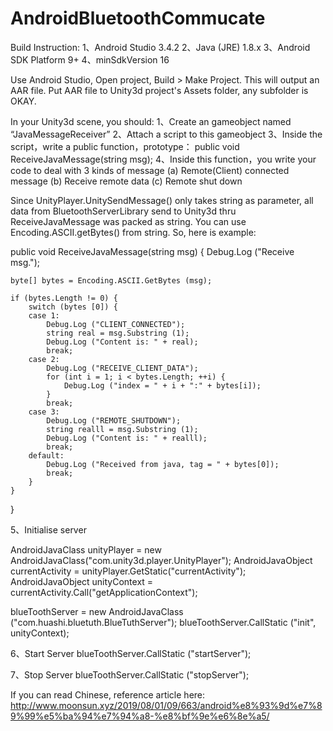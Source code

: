 # AndroidBluetoothCommucate
Build Instruction:
1、Android Studio 3.4.2
2、Java (JRE) 1.8.x
3、Android SDK Platform 9+
4、minSdkVersion 16

Use Android Studio, Open project, Build > Make Project. This will output an AAR file. Put AAR file to Unity3d project's Assets folder, any subfolder is OKAY.

In your Unity3d scene, you should:
1、Create an gameobject named “JavaMessageReceiver”
2、Attach a script to this gameobject
3、Inside the script，write a public function，prototype：
public void ReceiveJavaMessage(string msg);
4、Inside this function，you write your code to deal with 3 kinds of message
(a) Remote(Client) connected message
(b) Receive remote data
(c) Remote shut down

Since UnityPlayer.UnitySendMessage() only takes string as parameter, all data from BluetoothServerLibrary send to Unity3d thru ReceiveJavaMessage was packed as string.
You can use Encoding.ASCII.getBytes() from string. So, here is example:

public void ReceiveJavaMessage(string msg) {
	Debug.Log ("Receive msg.");

	byte[] bytes = Encoding.ASCII.GetBytes (msg);

	if (bytes.Length != 0) {
		switch (bytes [0]) {
		case 1:
			Debug.Log ("CLIENT_CONNECTED");
			string real = msg.Substring (1);
			Debug.Log ("Content is: " + real);
			break;
		case 2:
			Debug.Log ("RECEIVE_CLIENT_DATA");
			for (int i = 1; i < bytes.Length; ++i) {
				Debug.Log ("index = " + i + ":" + bytes[i]);
			}
			break;
		case 3:
			Debug.Log ("REMOTE_SHUTDOWN");
			string realll = msg.Substring (1);
			Debug.Log ("Content is: " + realll);
			break;
		default:
			Debug.Log ("Received from java, tag = " + bytes[0]);
			break;
		}
	}
}

5、Initialise server

AndroidJavaClass unityPlayer = new AndroidJavaClass("com.unity3d.player.UnityPlayer");
AndroidJavaObject currentActivity = unityPlayer.GetStatic<AndroidJavaObject>("currentActivity");
AndroidJavaObject unityContext = currentActivity.Call<AndroidJavaObject>("getApplicationContext");

blueToothServer = new AndroidJavaClass ("com.huashi.bluetuth.BlueTuthServer");
blueToothServer.CallStatic ("init", unityContext);

6、Start Server
blueToothServer.CallStatic ("startServer");	

7、Stop Server
blueToothServer.CallStatic ("stopServer");

If you can read Chinese, reference article here:
http://www.moonsun.xyz/2019/08/01/09/663/android%e8%93%9d%e7%89%99%e5%ba%94%e7%94%a8-%e8%bf%9e%e6%8e%a5/
